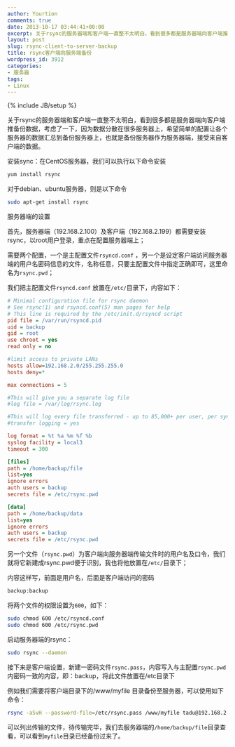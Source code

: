 ```yaml
---
author: Yourtion
comments: true
date: 2013-10-17 03:44:41+00:00
excerpt: 关于rsync的服务器端和客户端一直整不太明白，看到很多都是服务器端向客户端推备份数据，考虑了一下，因为数据分散在很多服务器上，希望简单的配置让各个服务器的数据汇总到备份服务器上，也就是备份服务器作为服务器端，接受来自客户端的数据。
layout: post
slug: rsync-client-to-server-backup
title: rsync客户端向服务端备份
wordpress_id: 3912
categories:
- 服务器
tags:
- Linux
---
```

{% include JB/setup %}

关于rsync的服务器端和客户端一直整不太明白，看到很多都是服务器端向客户端推备份数据，考虑了一下，因为数据分散在很多服务器上，希望简单的配置让各个服务器的数据汇总到备份服务器上，也就是备份服务器作为服务器端，接受来自客户端的数据。

安装sync：在CentOS服务器，我们可以执行以下命令安装

```bash
yum install rsync
```

对于debian、ubuntu服务器，则是以下命令

```bash
sudo apt-get install rsync
```

服务器端的设置

首先，服务器端（192.168.2.100）及客户端（192.168.2.199）都需要安装rsync，以root用户登录，重点在配置服务器端上；

需要两个配置，一个是主配置文件```rsyncd.conf``` ，另一个是设定客户端访问服务器端的用户名密码信息的文件，名称任意，只要主配置文件中指定正确即可，这里命名为```rsync.pwd```；

我们把主配置文件```rsyncd.conf``` 放置在```/etc/```目录下，内容如下：

```ini
# Minimal configuration file for rsync daemon
# See rsync(1) and rsyncd.conf(5) man pages for help
# This line is required by the /etc/init.d/rsyncd script
pid file = /var/run/rsyncd.pid
uid = backup
gid = root   
use chroot = yes
read only = no 

#limit access to private LANs
hosts allow=192.168.2.0/255.255.255.0
hosts deny=*

max connections = 5

#This will give you a separate log file
#log file = /var/log/rsync.log

#This will log every file transferred - up to 85,000+ per user, per sync
#transfer logging = yes

log format = %t %a %m %f %b
syslog facility = local3
timeout = 300

[files]
path = /home/backup/file
list=yes
ignore errors
auth users = backup
secrets file = /etc/rsync.pwd

[data]
path = /home/backup/data
list=yes
ignore errors
auth users = backup
secrets file = /etc/rsync.pwd
```

另一个文件（```rsync.pwd```）为客户端向服务器端传输文件时的用户名及口令，我们就将它新建成rsync.pwd便于识别，我也将他放置在```/etc/```目录下；

内容这样写，前面是用户名，后面是客户端访问的密码

```bash
backup:backup
```

将两个文件的权限设置为```600```，如下：

```bash
sudo chmod 600 /etc/rsyncd.conf
sudo chmod 600 /etc/rsync.pwd
```

启动服务器端的rsync：

```bash
sudo rsync --daemon
```

接下来是客户端设置，新建一密码文件```rsync.pass```，内容写入与主配置```rsync.pwd```内密码一致的内容，即：backup，将此文件放置在/etc目录下

例如我们需要将客户端目录下的/www/myfile 目录备份至服务器，可以使用如下命令：

```bash
rsync -aSvH --password-file=/etc/rsync.pass /www/myfile tadu@192.168.2.100::files
```

可以列出传输的文件，待传输完毕，我们去服务器端的```/home/backup/file```目录查看，可以看到```myfile```目录已经备份过来了。


